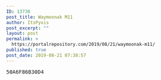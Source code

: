```yaml
---
ID: 13738
post_title: Waymoonak M11
author: ItsPyxis
post_excerpt: ""
layout: post
permalink: >
  https://portalrepository.com/2019/08/21/waymoonak-m11/
published: true
post_date: 2019-08-21 07:38:57
---
```

<pre>50A6F86B30D4</pre>
